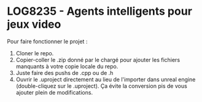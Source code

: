 # LOG8235 - Agents intelligents pour jeux video

Pour faire fonctionner le projet :
1. Cloner le repo.
2. Copier-coller le .zip donné par le chargé pour ajouter les fichiers manquants à votre copie locale du repo.
3. Juste faire des pushs de .cpp ou de .h
4. Ouvrir le .uproject directement au lieu de l'importer dans unreal engine (double-cliquez sur le .uproject). Ça évite la conversion pis de vous ajouter plein de modifications.